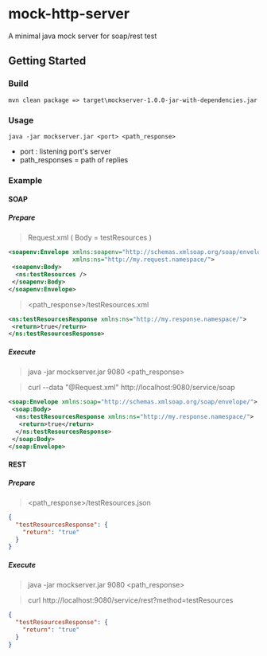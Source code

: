# mock-http-server
A minimal java mock server for soap/rest test
## Getting Started
### Build
```
mvn clean package => target\mockserver-1.0.0-jar-with-dependencies.jar
```
### Usage
```
java -jar mockserver.jar <port> <path_response>
```  
* port : listening port's server
* path_responses = path of replies
### Example
#### SOAP
##### Prepare
> Request.xml ( Body = testResources )
```xml
<soapenv:Envelope xmlns:soapenv="http://schemas.xmlsoap.org/soap/envelope/" 
                  xmlns:ns="http://my.request.namespace/">
 <soapenv:Body>
  <ns:testResources />
 </soapenv:Body>
</soapenv:Envelope>
```
> <path_response>/testResources.xml
```xml
<ns:testResourcesResponse xmlns:ns="http://my.response.namespace/">
 <return>true</return>
</ns:testResourcesResponse>
```
##### Execute
> java -jar mockserver.jar 9080 <path_response>

> curl --data "@Request.xml" http://localhost:9080/service/soap
```xml
<soap:Envelope xmlns:soap="http://schemas.xmlsoap.org/soap/envelope/">
 <soap:Body>
  <ns:testResourcesResponse xmlns:ns="http://my.response.namespace/">
   <return>true</return>
  </ns:testResourcesResponse>
 </soap:Body>
</soap:Envelope>
```
#### REST
##### Prepare
> <path_response>/testResources.json
```json
{
  "testResourcesResponse": {
    "return": "true"
  }
}
```
##### Execute
> java -jar mockserver.jar 9080 <path_response>

> curl http://localhost:9080/service/rest?method=testResources
```json
{
  "testResourcesResponse": {
    "return": "true"
  }
}
```
